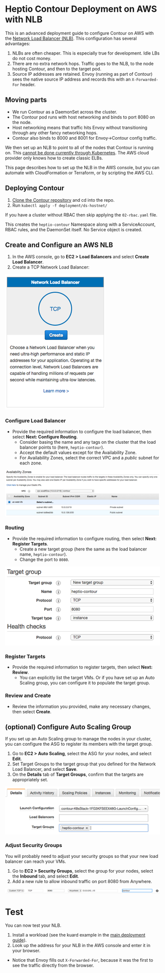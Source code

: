 # Heptio Contour Deployment on AWS with NLB

This is an advanced deployment guide to configure Contour on AWS with the [Network Load Balancer (NLB)][1].
This configuration has several advantages:

1. NLBs are often cheaper. This is especially true for development. Idle LBs do not cost money.
2. There are no extra network hops. Traffic goes to the NLB, to the node hosting Contour, and then to the target pod.
3. Source IP addresses are retained. Envoy (running as part of Contour) sees the native source IP address and records this with an `X-Forwarded-For` header.

## Moving parts

- We run Contour as a DaemonSet across the cluster.
- The Contour pod runs with host networking and binds to port 8080 on the node.
- Host networking means that traffic hits Envoy without transitioning through any other fancy networking hops.
- Contour also binds to 8000 and 8001 for Envoy->Contour config traffic.

We then set up an NLB to point to all of the nodes that Contour is running on.
This [cannot be done currently through Kubernetes][3].
The AWS cloud provider only knows how to create classic ELBs.

This page describes how to set up the NLB in the AWS console, but you can automate with CloudFormation or Terraform, or by scripting the AWS CLI.

## Deploying Contour

1. [Clone the Contour repository][4] and cd into the repo.
2. Run `kubectl apply -f deployment/ds-hostnet/`

If you have a cluster without RBAC then skip applying the `02-rbac.yaml` file.

This creates the `heptio-contour` Namespace along with a ServiceAccount, RBAC rules, and the DaemonSet itself.
No Service object is created.

## Create and Configure an AWS NLB

1. In the AWS console, go to **EC2 > Load Balancers** and select **Create Load Balancer**.
2. Create a TCP Network Load Balancer:

![](deploy-aws-nlb-img/nlb-create.png)

### Configure Load Balancer

- Provide the required information to configure the load balancer, then select **Next: Configure Routing**.
  - Consider basing the name and any tags on the cluster that the load balancer points to (here, `heptio-contour`).
  - Accept the default values except for the Availability Zone.
  - For Availability Zones, select the correct VPC and a *public* subnet for each zone.

![](deploy-aws-nlb-img/step-1-az.png)

### Routing

- Provide the required information to configure routing, then select **Next: Register Targets**.
  - Create a new target group (here the same as the load balancer name, `heptio-contour`).
  - Change the port to `8080`.

![](deploy-aws-nlb-img/step-2-routing.png)

### Register Targets

- Provide the required information to register targets, then select **Next: Review**.
  - You can explicitly list the target VMs. Or if you have set up an Auto Scaling group, you can configure it to populate the target group.

### Review and Create

- Review the information you provided, make any necessary changes, then select **Create**.

## (optional) Configure Auto Scaling Group

If you set up an Auto Scaling group to manage the nodes in your cluster, you can configure the ASG to register its members with the target group.

1. Go to **EC2 > Auto Scaling**, select the ASG for your nodes, and select **Edit**.
2. Set Target Groups to the target group that you defined for the Network Load Balancer, and select **Save**.
3. On the **Details** tab of **Target Groups**, confirm that the targets are appropriately set.

![](deploy-aws-nlb-img/configure-asg.png)

### Adjust Security Groups

You will probably need to adjust your security groups so that your new load balancer can reach your VMs.

1. Go to **EC2 > Security Groups**, select the group for your nodes, select the **Inbound** tab, and select **Edit**.
2. Add a new rule to allow inbound traffic on port 8080 from Anywhere.

![](deploy-aws-nlb-img/security-group.png)

# Test

You can now test your NLB.

1. Install a workload (see the kuard example in the [main deployment guide][2]).
2. Look up the address for your NLB in the AWS console and enter it in your browser.
  - Notice that Envoy fills out `X-Forwarded-For`, because it was the first to see the traffic directly from the browser.


[1]: https://aws.amazon.com/blogs/aws/new-network-load-balancer-effortless-scaling-to-millions-of-requests-per-second/
[2]: deploy-options.md#test
[3]: https://github.com/kubernetes/kubernetes/issues/52173
[4]: ../CONTRIBUTING.md